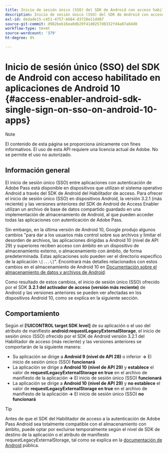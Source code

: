 ```yaml
---
title: Inicio de sesión único (SSO) del SDK de Android con acceso habilitado en aplicaciones de Android 10
description: Inicio de sesión único (SSO) del SDK de Android con acceso habilitado en aplicaciones de Android 10
exl-id: dedade15-c451-4757-b684-d3728e11dd87
source-git-commit: d982beb16ea0db29f41d0257d8332fd4a07a84d8
workflow-type: tm+mt
source-wordcount: '379'
ht-degree: 0%

---
```


# Inicio de sesión único (SSO) del SDK de Android con acceso habilitado en aplicaciones de Android 10 {#access-enabler-android-sdk-single-sign-on-sso-on-android-10-apps}

>[!NOTE]
>
>El contenido de esta página se proporciona únicamente con fines informativos. El uso de esta API requiere una licencia actual de Adobe. No se permite el uso no autorizado.

## Información general

El inicio de sesión único (SSO) entre aplicaciones con autenticación de Adobe Pass está disponible en dispositivos que utilizan el sistema operativo Android a través del SDK de Android del Habilitador de acceso. Para ofrecer el inicio de sesión único (SSO) en dispositivos Android, la versión 3.2.1 (más reciente) y las versiones anteriores del SDK de Android de Access Enabler utilizan un archivo de base de datos compartido guardado en una implementación de almacenamiento de Android, al que pueden acceder todas las aplicaciones con autenticación de Adobe Pass.

Sin embargo, en la última versión de Android 10, Google produjo algunos cambios &quot;para dar a los usuarios más control sobre sus archivos y limitar el desorden de archivos, las aplicaciones dirigidas a Android 10 (nivel de API 29) y superiores reciben acceso con ámbito en un dispositivo de almacenamiento externo, o almacenamiento con ámbito, de forma predeterminada. Estas aplicaciones solo pueden ver el directorio específico de la aplicación `\[...\]`&quot;. Encontrará más detalles relacionados con estos cambios en el almacenamiento de Android 10 en [Documentación sobre el almacenamiento de datos y archivos de Android](https://developer.android.com/training/data-storage/files/external-scoped).

Como resultado de estos cambios, el inicio de sesión único (SSO) ofrecido por el SDK **3.2.1 del activador de acceso (versión más reciente)** de Android y las versiones anteriores se pueden ver afectadas en los dispositivos Android 10, como se explica en la siguiente sección.

## Comportamiento

Según el **[!UICONTROL target SDK level]** de su aplicación o el uso del atributo de manifiesto **android:requestLegacyExternalStorage**, el inicio de sesión único (SSO) ofrecido por el SDK de Android versión 3.2.1 del Habilitador de acceso (más reciente) y las versiones anteriores se comportarán de la siguiente manera:

- Su aplicación se dirige a **Android 9 (nivel de API 28)** o inferior **-\>** El inicio de sesión único (SSO) **funcionará**
- La aplicación se dirige a **Android 10** **(nivel de API 29)** y **establece** el valor de **requestLegacyExternalStorage en true** en el archivo de manifiesto de la aplicación **-\>** El inicio de sesión único (SSO) **funcionará**
- La aplicación se dirige a **Android 10** **(nivel de API 29)** y **no establece** el valor de **requestLegacyExternalStorage en true** en el archivo de manifiesto de la aplicación **-\>** El inicio de sesión único (SSO) **no funcionará**

>[!TIP]
>
> Antes de que el SDK del Habilitador de acceso a la autenticación de Adobe Pass Android sea totalmente compatible con el almacenamiento con ámbito, puede optar por excluirse temporalmente según el nivel de SDK de destino de la aplicación o el atributo de manifiesto requestLegacyExternalStorage, tal como se explica en la [documentación de Android](https://developer.android.com/training/data-storage/files/external-scoped#opt-out-of-scoped-storage) pública.
